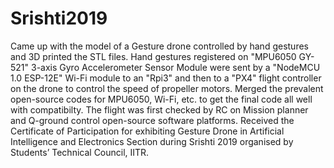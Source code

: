 # Srishti2019
Came up with the model of a Gesture drone controlled by hand gestures and 3D printed the STL files.
Hand gestures registered on "MPU6050 GY-521" 3-axis Gyro Accelerometer Sensor Module were sent by a "NodeMCU 1.0 ESP-12E" Wi-Fi module to an "Rpi3" and then to a "PX4" flight controller on the drone to control the speed of propeller motors.
Merged the prevalent open-source codes for MPU6050, Wi-Fi, etc. to get the final code all well with compatibilty.
The flight was first checked by RC on Mission planner and Q-ground control open-source software platforms.
Received the Certificate of Participation for exhibiting Gesture Drone in Artificial Intelligence and Electronics Section during Srishti 2019 organised by Students’ Technical Council, IITR.
